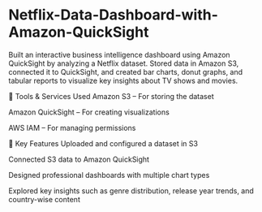 # Netflix-Data-Dashboard-with-Amazon-QuickSight
Built an interactive business intelligence dashboard using Amazon QuickSight by analyzing a Netflix dataset. Stored data in Amazon S3, connected it to QuickSight, and created bar charts, donut graphs, and tabular reports to visualize key insights about TV shows and movies.


🔧 Tools & Services Used
Amazon S3 – For storing the dataset

Amazon QuickSight – For creating visualizations

AWS IAM – For managing permissions

📌 Key Features
Uploaded and configured a dataset in S3

Connected S3 data to Amazon QuickSight

Designed professional dashboards with multiple chart types

Explored key insights such as genre distribution, release year trends, and country-wise content
